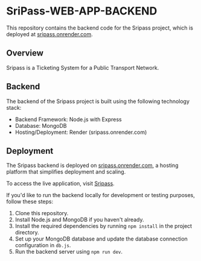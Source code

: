 # SriPass-WEB-APP-BACKEND

This repository contains the backend code for the Sripass project, which is deployed at [sripass.onrender.com](https://sripass.onrender.com/).

## Overview

Sripass is a Ticketing System for a Public Transport Network.

## Backend

The backend of the Sripass project is built using the following technology stack:

- Backend Framework: Node.js with Express
- Database: MongoDB
- Hosting/Deployment: Render (sripass.onrender.com)

## Deployment

The Sripass backend is deployed on [sripass.onrender.com](https://sripass.onrender.com/), a hosting platform that simplifies deployment and scaling.

To access the live application, visit [Sripass](https://sripass.onrender.com/).

If you'd like to run the backend locally for development or testing purposes, follow these steps:

1. Clone this repository.
2. Install Node.js and MongoDB if you haven't already.
3. Install the required dependencies by running `npm install` in the project directory.
4. Set up your MongoDB database and update the database connection configuration in `db.js`.
5. Run the backend server using `npm run dev`.
